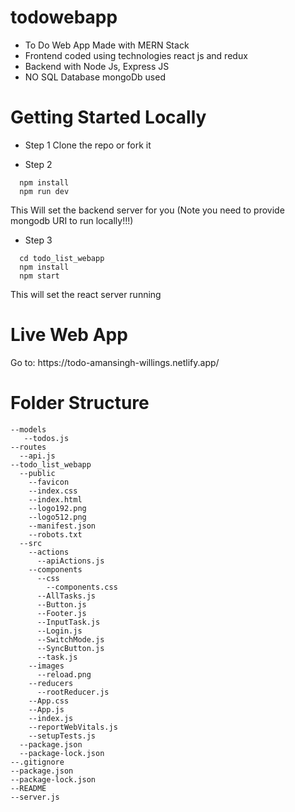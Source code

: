 # todowebapp
* To Do Web App Made with MERN Stack
* Frontend coded using technologies react js and redux
* Backend with Node Js, Express JS
* NO SQL Database mongoDb used

# Getting Started Locally

* Step 1
Clone the repo or fork it

* Step 2
```
  npm install
  npm run dev
 ```
 This Will set the backend server for you (Note you need to provide mongodb URI to run locally!!!)
 
* Step 3
```
  cd todo_list_webapp
  npm install
  npm start
 ```
 This will set the react server running

# Live Web App
<p> Go to: https://todo-amansingh-willings.netlify.app/ </p>

# Folder Structure
```
--models
   --todos.js
--routes
  --api.js
--todo_list_webapp
  --public
    --favicon
    --index.css
    --index.html
    --logo192.png
    --logo512.png
    --manifest.json
    --robots.txt
  --src
    --actions
      --apiActions.js
    --components
      --css
        --components.css
      --AllTasks.js
      --Button.js
      --Footer.js
      --InputTask.js
      --Login.js
      --SwitchMode.js
      --SyncButton.js
      --task.js
    --images
      --reload.png
    --reducers
      --rootReducer.js
    --App.css
    --App.js
    --index.js
    --reportWebVitals.js
    --setupTests.js
  --package.json
  --package-lock.json
--.gitignore
--package.json
--package-lock.json
--README
--server.js
```
